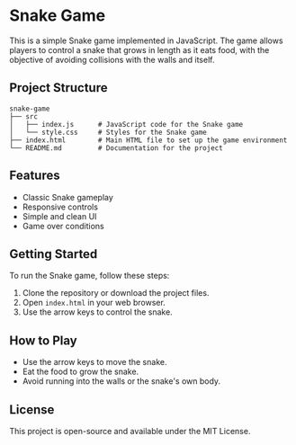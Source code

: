 # Snake Game

This is a simple Snake game implemented in JavaScript. The game allows players to control a snake that grows in length as it eats food, with the objective of avoiding collisions with the walls and itself.

## Project Structure

```
snake-game
├── src
│   ├── index.js      # JavaScript code for the Snake game
│   └── style.css     # Styles for the Snake game
├── index.html        # Main HTML file to set up the game environment
└── README.md         # Documentation for the project
```

## Features

- Classic Snake gameplay
- Responsive controls
- Simple and clean UI
- Game over conditions

## Getting Started

To run the Snake game, follow these steps:

1. Clone the repository or download the project files.
2. Open `index.html` in your web browser.
3. Use the arrow keys to control the snake.

## How to Play

- Use the arrow keys to move the snake.
- Eat the food to grow the snake.
- Avoid running into the walls or the snake's own body.

## License

This project is open-source and available under the MIT License.